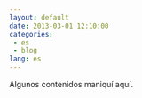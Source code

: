 ```yaml
---
layout: default
date: 2013-03-01 12:10:00
categories:
 - es
 - blog
lang: es
---
```


Algunos contenidos maniquí aquí.
